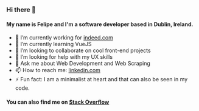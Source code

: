 ### Hi there 👋

#### My name is Felipe and I'm a software developer based in Dublin, Ireland. 

- 🔭 I’m currently working for [indeed.com](https://indeed.com)
- 🌱 I’m currently learning VueJS
- 👯 I’m looking to collaborate on cool front-end projects
- 🤔 I’m looking for help with my UX skills
- 💬 Ask me about Web Development and Web Scraping
- 📫 How to reach me: [linkedin.com](https://www.linkedin.com/in/felipe-alarcon/)
- ⚡ Fun fact: I am a minimalist at heart and that can also be seen in my code.

#### You can also find me on [Stack Overflow](https://stackoverflow.com/users/3858757/felipe-alarcon)

